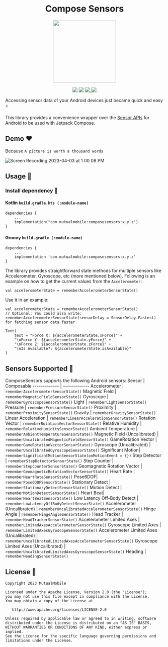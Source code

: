 <h1 align="center">Compose Sensors</h1>

<p align="center">
  <img width="200" src="https://raw.githubusercontent.com/mutualmobile/ComposeSensors/main/art/thumnail.png">
</p>

<p align="center">
    <img src="https://img.shields.io/badge/Kotlin-0095D5?&style=for-the-badge&logo=kotlin&logoColor=white">
    <img src="https://img.shields.io/badge/Compose-093042?style=for-the-badge&logo=jetpackcompose&logoColor=3DDC84">
    <a href="https://oss.sonatype.org/#nexus-search;gav~com.mutualmobile~composesensors~~~">
        <img src="https://img.shields.io/nexus/r/com.mutualmobile/composesensors?server=https%3A%2F%2Foss.sonatype.org&style=for-the-badge">
    </a>
    <a href="https://androidweekly.net/issues/issue-575">
        <img src="https://img.shields.io/badge/575-brightgreen?style=for-the-badge&label=Android%20Weekly">
    </a>
</p>

Accessing sensor data of your Android devices just became quick and easy ⚡️

This library provides a convenience wrapper over the [Sensor APIs](https://developer.android.com/guide/topics/sensors/sensors_overview) for Android to be used with Jetpack Compose.

## Demo ❤️
Because `A picture is worth a thousand words`

![Screen Recording 2023-04-03 at 1 00 08 PM](https://user-images.githubusercontent.com/89389061/229441943-6339d18f-c704-4d92-9fe8-28c2fd94fdeb.gif)

## Usage 🚀
### Install dependency 📲
#### Kotlin `build.gradle.kts (:module-name)`
```
dependencies {
    ...
    implementation("com.mutualmobile:composesensors:x.y.z")
}
```
#### Groovy `build.gradle (:module-name)`
```
dependencies {
    ...
    implementation 'com.mutualmobile:composesensors:x.y.z'
}
```

The library provides straightforward state methods for multiple sensors like Accelerometer, Gyroscope, etc (more mentioned below). Following is an example on how to get the current values from the `Accelerometer`:
```
val accelerometerState = rememberAccelerometerSensorState()
```
Use it in an example:
```
val accelerometerState = rememberAccelerometerSensorState()
// Optional: You could also write: rememberAccelerometerSensorState(sensorDelay = SensorDelay.Fastest) for fetching sensor data faster

Text(
    text = "Force X: ${accelerometerState.xForce}" +
    "\nForce Y: ${accelerometerState.yForce}" +
    "\nForce Z: ${accelerometerState.zForce}" +
    "\nIs Available?: ${accelerometerState.isAvailable}"
)
```

## Sensors Supported 📱
ComposeSensors supports the following Android sensors:
Sensor | Composable
------------- | -------------
Accelerometer | `rememberAccelerometerSensorState()`
Magnetic Field | `rememberMagneticFieldSensorState()`
Gyroscope | `rememberGyroscopeSensorState()`
Light  | `rememberLightSensorState()`
Pressure | `rememberPressureSensorState()`
Proximity | `rememberProximitySensorState()`
Gravity | `rememberGravitySensorState()`
Linear Acceleration | `rememberLinearAccelerationSensorState()`
Rotation Vector | `rememberRotationVectorSensorState()`
Relative Humidity | `rememberRelativeHumiditySensorState()`
Ambient Temperature | `rememberAmbientTemperatureSensorState()`
Magnetic Field (Uncalibrated)️ | `rememberUncalibratedMagneticFieldSensorState()`
GameRotation Vector | `rememberGameRotationVectorSensorState()`
Gyroscope (Uncalibrated) | `rememberUncalibratedGyroscopeSensorState()`
Significant Motion| `rememberSignificantMotionSensorState(onMotionEvent = {})`
Step Detector | `rememberStepDetectorSensorState()`
Step Counter | `rememberStepCounterSensorState()`
Geomagnetic Rotation Vector | `rememberGeomagneticRotationVectorSensorState()`
Heart Rate | `rememberHeartRateSensorState()`
Pose6DOF| `rememberPose6DOFSensorState()`
Stationary Detect | `rememberStationaryDetectSensorState()`
Motion Detect | `rememberMotionDetectSensorState()`
Heart Beat| `rememberHeartBeatSensorState()`
Low Latency Off-Body Detect | `rememberLowLatencyOffBodyDetectSensorState()`
Accelerometer (Uncalibrated) | `rememberUncalibratedAccelerometerSensorState()`
Hinge Angle | `rememberHingeAngleSensorState()`
Head Tracker | `rememberHeadTrackerSensorState()`
Accelerometer Limited Axes | `rememberLimitedAxesAccelerometerSensorState()`
Gyroscope Limited Axes | `rememberLimitedAxesGyroscopeSensorState()`
Accelerometer Limited Axes (Uncalibrated) | `rememberUncalibratedLimitedAxesAccelerometerSensorState()`
Gyroscope Limited Axes (Uncalibrated) | `rememberUncalibratedLimitedAxesGyroscopeSensorState()`
Heading | `rememberHeadingSensorState()`

## License 🔖
```
Copyright 2023 MutualMobile

Licensed under the Apache License, Version 2.0 (the "License");
you may not use this file except in compliance with the License.
You may obtain a copy of the License at

   http://www.apache.org/licenses/LICENSE-2.0

Unless required by applicable law or agreed to in writing, software
distributed under the License is distributed on an "AS IS" BASIS,
WITHOUT WARRANTIES OR CONDITIONS OF ANY KIND, either express or implied.
See the License for the specific language governing permissions and
limitations under the License.
```
